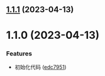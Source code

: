 

## [1.1.1](https://github.com/jiapeiyang/webpack5-demo/compare/1.1.0...1.1.1) (2023-04-13)

# 1.1.0 (2023-04-13)


### Features

* 初始化代码 ([edc7951](https://github.com/jiapeiyang/webpack5-demo/commit/edc79517aa87188ba5aef57799c135b0a71c1a43))